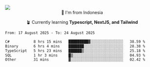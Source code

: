 
<img align = "center" src="https://readme-typing-svg.herokuapp.com?font=Fira+Code&size=25&pause=1000&color=00F713&center=true&vCenter=true&random=false&width=850&height=70&lines=Hi+There+%F0%9F%91%8B%2C+Im+Julian+Caesar;"/>
<br>

<div align = "center">
  📌 I'm from Indonesia
  
  🪴 Currently learning **Typescript, NextJS, and Tailwind**
</div>

<!--START_SECTION:waka-->

```txt
From: 17 August 2025 - To: 24 August 2025

C#           8 hrs 15 mins   █████████▓░░░░░░░░░░░░░░░   38.59 %
Binary       6 hrs 4 mins    ███████░░░░░░░░░░░░░░░░░░   28.38 %
TypeScript   5 hrs 23 mins   ██████▒░░░░░░░░░░░░░░░░░░   25.18 %
SQL          1 hr 3 mins     █▒░░░░░░░░░░░░░░░░░░░░░░░   04.93 %
Other        31 mins         ▓░░░░░░░░░░░░░░░░░░░░░░░░   02.42 %
```

<!--END_SECTION:waka-->
